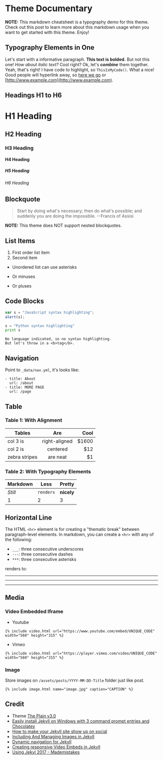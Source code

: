 # Theme Documentary

**NOTE:** This markdown cheatsheet is a typography demo for this theme. Check out this post to learn more about this markdown usage when you want to get started with this theme. Enjoy!

## Typography Elements in One

Let's start with a informative paragraph. **This text is bolded.** But not this one! _How about italic text?_ Cool right? Ok, let's **_combine_** them together. Yeah, that's right! I have code to highlight, so `ThisIsMyCode()`. What a nice! Good people will hyperlink away, so [here we go](#) or [http://www.example.com](http://www.example.com).

<div class="divider"></div>

## Headings H1 to H6

# H1 Heading

## H2 Heading

### H3 Heading

#### H4 Heading

##### H5 Heading

###### H6 Heading

<div class="divider"></div>

## Blockquote

> Start by doing what's necessary; then do what's possible; and suddenly you are doing the impossible. --Francis of Assisi

**NOTE:** This theme does NOT support nested blockquotes.

<div class="divider"></div>

## List Items

1. First order list item
2. Second item

* Unordered list can use asterisks
- Or minuses
+ Or pluses

<div class="divider"></div>

## Code Blocks

```javascript
var s = "JavaScript syntax highlighting";
alert(s);
```

```python
s = "Python syntax highlighting"
print s
```

```
No language indicated, so no syntax highlighting.
But let's throw in a <b>tag</b>.
```

<div class="divider"></div>

## Navigation
Point to `_data/nav.yml`, it's looks like:

```
- title: About
  url: /about
- title: MORE PAGE
  url: /page  
```

<div class="divider"></div>

## Table

### Table 1: With Alignment

| Tables        | Are           | Cool  |
| ------------- |:-------------:| -----:|
| col 3 is      | right-aligned | $1600 |
| col 2 is      | centered      |   $12 |
| zebra stripes | are neat      |    $1 |

### Table 2: With Typography Elements

Markdown | Less | Pretty
--- | --- | ---
*Still* | `renders` | **nicely**
1 | 2 | 3

<div class="divider"></div>

## Horizontal Line

The HTML `<hr>` element is for creating a "thematic break" between paragraph-level elements. In markdown, you can create a `<hr>` with any of the following:

* `___`: three consecutive underscores
* `---`: three consecutive dashes
* `***`: three consecutive asterisks

renders to:

___

---

***

<div class="divider"></div>

## Media

### Video Embedded Iframe

- Youtube
```
{% include video.html url="https://www.youtube.com/embed/UNIQUE_CODE" width="560" height="315" %}
```

- Vimeo
```
{% include video.html url="https://player.vimeo.com/video/UNIQUE_CODE" width="560" height="315" %}
```

### Image

Store images on `/assets/posts/YYYY-MM-DD-Title` folder just like post.

```
{% include image.html name="image.jpg" caption="CAPTION" %}
```

## Credit
- Theme [The Plain v3.0](https://github.com/heiswayi/the-plain)
- [Easily install Jekyll on Windows with 3 command prompt entries and Chocolatey](https://davidburela.wordpress.com/2015/11/28/easily-install-jekyll-on-windows-with-3-command-prompt-entries-and-chocolatey/)
- [How to make your Jekyll site show up on social](http://aramzs.github.io/jekyll/social-media/2015/11/11/be-social-with-jekyll.html)
- [Including And Managing Images in Jekyll](https://eduardoboucas.com/blog/2014/12/07/including-and-managing-images-in-jekyll.html)
- [Dynamic navigation for Jekyll](https://codegaze.github.io/2015/08/08/how-to-create-a-dynamic-navigation-menu-in-jekyll/)
- [Creating responsive Video Embeds in Jekyll](https://eduardoboucas.com/blog/2016/12/21/responsive-video-embeds-jekyll.html)
- [Using Jekyl 2017 - Mademistakes](https://mademistakes.com/articles/using-jekyll-2017/)

